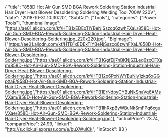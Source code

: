 {
	"title": "858D Hot Air Gun SMD BGA Rework Soldering Station Industrial Hair Dryer Heat Blower Desoldering Soldering Welding Tool 700W 220V",
	"date": "2018-10-31 10:30:20",
	"SubCat": ["Tools"],
	"categories": ["Power Tools"],
	"thumbnailImage": "https://ae01.alicdn.com/kf/HTB1xEDExTlYBeNjSszcq6zwhFXaL/858D-Hot-Air-Gun-SMD-BGA-Rework-Soldering-Station-Industrial-Hair-Dryer-Heat-Blower-Desoldering-Soldering.jpg_220x220.jpg",
	"BigImage": ["https://ae01.alicdn.com/kf/HTB1xEDExTlYBeNjSszcq6zwhFXaL/858D-Hot-Air-Gun-SMD-BGA-Rework-Soldering-Station-Industrial-Hair-Dryer-Heat-Blower-Desoldering-Soldering.jpg","https://ae01.alicdn.com/kf/HTB1GgfEij7nBKNjSZLeq6zxCFXam/858D-Hot-Air-Gun-SMD-BGA-Rework-Soldering-Station-Industrial-Hair-Dryer-Heat-Blower-Desoldering-Soldering.jpg","https://ae01.alicdn.com/kf/HTB12o6PxNWYBuNjy1zkq6xGGpXaE/858D-Hot-Air-Gun-SMD-BGA-Rework-Soldering-Station-Industrial-Hair-Dryer-Heat-Blower-Desoldering-Soldering.jpg","https://ae01.alicdn.com/kf/HTB1ErNdpyCYBuNkSnaVq6AMsVXam/858D-Hot-Air-Gun-SMD-BGA-Rework-Soldering-Station-Industrial-Hair-Dryer-Heat-Blower-Desoldering-Soldering.jpg","https://ae01.alicdn.com/kf/HTB1lhRxpByWBuNkSmFPq6xguVXae/858D-Hot-Air-Gun-SMD-BGA-Rework-Soldering-Station-Industrial-Hair-Dryer-Heat-Blower-Desoldering-Soldering.jpg"],
	"actualPrice": 23.74,
	"comparePrice": 24.99,
	"linkurl": "http://s.click.aliexpress.com/e/buXWulCk",
	"inStock": 83
}
